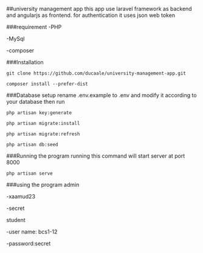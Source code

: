 ##university management app
this app use laravel framework as backend and angularjs as frontend. for authentication it uses json web token


###requirement
-PHP

-MySql

-composer

###Installation
```
git clone https://github.com/ducaale/university-management-app.git
```
```
composer install --prefer-dist
```
###Database setup
rename .env.example to .env and modify it according to your database then run
```
php artisan key:generate
```
```
php artisan migrate:install
```
```
php artisan migrate:refresh
```
```
php artisan db:seed
```

###Running the program
running this command will start server at port 8000
```
php artisan serve
```
###using the program
admin

-xaamud23

-secret

student

-user name: bcs1-12

-password:secret
